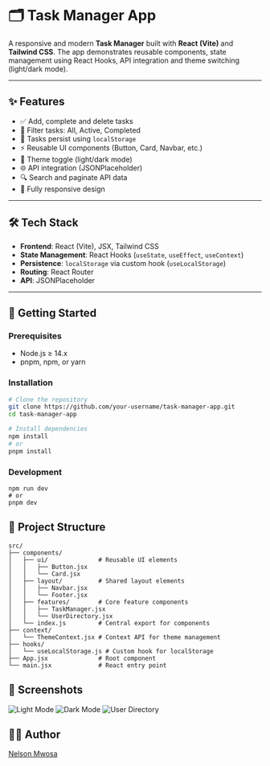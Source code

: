 # 🗂️ Task Manager App

A responsive and modern **Task Manager** built with **React (Vite)** and **Tailwind CSS**. The app demonstrates reusable components, state management using React Hooks, API integration and theme switching (light/dark mode).

---

## ✨ Features

- ✅ Add, complete and delete tasks
- 🔄 Filter tasks: All, Active, Completed
- 💾 Tasks persist using `localStorage`
- ⚡ Reusable UI components (Button, Card, Navbar, etc.)
- 🎨 Theme toggle (light/dark mode)
- 🌐 API integration (JSONPlaceholder)
- 🔍 Search and paginate API data
- 📱 Fully responsive design

---

## 🛠️ Tech Stack

- **Frontend**: React (Vite), JSX, Tailwind CSS
- **State Management**: React Hooks (`useState`, `useEffect`, `useContext`)
- **Persistence**: `localStorage` via custom hook (`useLocalStorage`)
- **Routing**: React Router
- **API**: JSONPlaceholder

---

## 🚀 Getting Started

### Prerequisites

- Node.js ≥ 14.x
- pnpm, npm, or yarn

### Installation

```bash
# Clone the repository
git clone https://github.com/your-username/task-manager-app.git
cd task-manager-app

# Install dependencies
npm install
# or
pnpm install

```

### Development
```
npm run dev
# or
pnpm dev
```

## 🧱 Project Structure
```
src/
├── components/
│   ├── ui/              # Reusable UI elements
│   │   ├── Button.jsx
│   │   └── Card.jsx
│   ├── layout/          # Shared layout elements
│   │   ├── Navbar.jsx
│   │   └── Footer.jsx
│   ├── features/        # Core feature components
│   │   ├── TaskManager.jsx
│   │   └── UserDirectory.jsx
│   └── index.js         # Central export for components
├── context/
│   └── ThemeContext.jsx # Context API for theme management
├── hooks/
│   └── useLocalStorage.js # Custom hook for localStorage
├── App.jsx              # Root component
└── main.jsx             # React entry point
```

## 📸 Screenshots

![Light Mode](./public/light-mode.png)
![Dark Mode](./public/dark-mode.png)
![User Directory](./public/user-directory.png)

## 🙋‍♂️ Author

[Nelson Mwosa](https://github.com/Mwosa)


